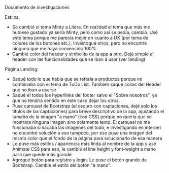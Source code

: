 Documento de investigaciones

Estilos:
- Se cambió el tema Minty a Litera. En realidad el tema que más me hubiese gustado ya sería Minty, pero como así se pedía, cambió. Usé este tema porque me parecía mejor en cuanto a UX (por tema de colores de los botones etc.). Investogué otros, pero no encontré ninguno que me haya convencido 100%. 
- Cambié color del header y simbolito de la app a otro. Dejé simple el header con las funcionalidades que se iban a usar (ver landing)

Página Landing:
- Saqué todo lo que había que se refería a productos porque no combinaba con el tema de ToDo List. También saqué cosas del Header que no iban a usarse
- Saqué el todos los hyperlinks del footer salvo el "Sobre nosotros", ya que no tendría sentido en este caso dejar los otros.
- Puse carousel de Bootstrap (el oscuro con captaciones, dejé solo los títulos de las captaciones) para breve descriptivo de la app, ajustando el tamaño de la imágen "a mano" (con CSS) porque no quería que se mostrara ninguna imagen sino solamente texto. El carousel no me funcionaba si sacaba las imágenes del todo, e investigando en internet no encontré solución a eso tampoco, por eso puse una imágen del mismo color que el fondo de la página para solucionarlo de esa manera
- Le puse más estilos / apariencia más linda al nombre de la app y usé Animate CSS para eso, le cambié el line height y font-weight a mano para que quede más grande
- Agregué botón para registro y login. Le puse el botón grande de Bootstrap. Cambié el estilo del botón "a mano".

